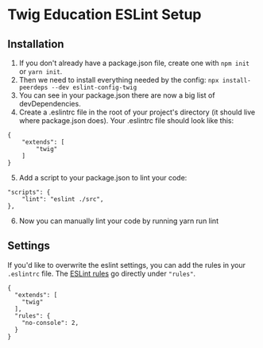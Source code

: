 # Twig Education ESLint Setup

## Installation

1. If you don't already have a package.json file, create one with `npm init` or `yarn init`.
2. Then we need to install everything needed by the config:
`npx install-peerdeps --dev eslint-config-twig`
3. You can see in your package.json there are now a big list of devDependencies.
4. Create a .eslintrc file in the root of your project's directory (it should live where package.json does). Your .eslintrc file should look like this:

```
{
    "extends": [
        "twig"
    ]
}
```

5. Add a script to your package.json to lint your code:

```
"scripts": {
    "lint": "eslint ./src",
},
```

6. Now you can manually lint your code by running yarn run lint

## Settings

If you'd like to overwrite the eslint settings, you can add the rules in your `.eslintrc` file. The [ESLint rules](https://eslint.org/docs/rules/) go directly under `"rules"`.

```
{
  "extends": [
    "twig"
  ],
  "rules": {
    "no-console": 2,
  }
}
```
